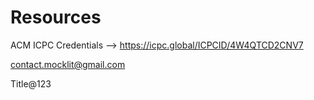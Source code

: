 # Resources
ACM ICPC Credentials -->
 https://icpc.global/ICPCID/4W4QTCD2CNV7
 
 
 contact.mocklit@gmail.com
 
 Title@123
